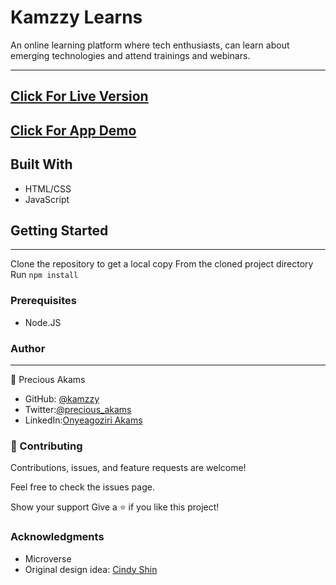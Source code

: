 # Kamzzy Learns
An online learning platform where tech enthusiasts, can learn about emerging technologies and attend trainings and webinars.
***
## [Click For Live Version](https://kamzzy.github.io/kamzzy-learns/)
## [Click For App Demo](https://www.loom.com/share/6ba06fa8092749d0a4cf2b227b409732)
## Built With
* HTML/CSS
* JavaScript

## Getting Started
***
Clone the repository to get a local copy
From the cloned project directory
Run `npm install`

### Prerequisites
* Node.JS

### Author
***
👤 Precious Akams

* GitHub: [@kamzzy](https://github.com/kamzzy)
* Twitter:[@precious_akams](https://twitter.com/precious_akams)
* LinkedIn:[Onyeagoziri Akams](https://www.linkedin.com/in/onyeagoziri-akams/)

### 🤝 Contributing
Contributions, issues, and feature requests are welcome!

Feel free to check the issues page.

Show your support
Give a ⭐️ if you like this project!

### Acknowledgments
* Microverse
* Original design idea: [Cindy Shin](https://www.behance.net/adagio07)
